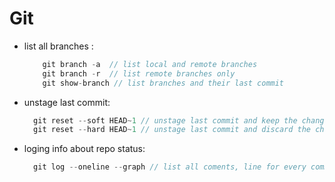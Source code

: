 # Git

* list all branches :

  ```javascript
      git branch -a  // list local and remote branches
      git branch -r  // list remote branches only
      git show-branch // list branches and their last commit
  ```

* unstage last commit:

  ```javascript
    git reset --soft HEAD~1 // unstage last commit and keep the changes
    git reset --hard HEAD~1 // unstage last commit and discard the changes ** careful
  ```

* loging info about repo status:

  ```javascript
    git log --oneline --graph // list all coments, line for every commit
  ```

